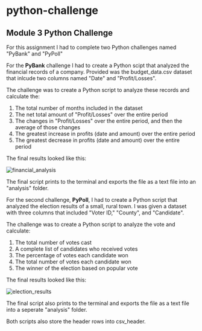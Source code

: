 # python-challenge

## Module 3 Python Challenge

For this assignment I had to complete two Python challenges named "PyBank" and "PyPoll"

For the <b>PyBank</b> challenge I had to create a Python scipt that analyzed the financial records of a company.  Provided was the budget_data.csv dataset that inlcude two columns named "Date" and "Profit/Losses".

The challenge was to create a Python script to analyze these records and calculate the:

1. The total number of months included in the dataset
2. The net total amount of "Profit/Losses" over the entire period
3. The changes in "Profit/Losses" over the entire period, and then the average of those changes
4. The greatest increase in profits (date and amount) over the entire period
5. The greatest decrease in profits (date and amount) over the entire period

The final results looked like this:

![financial_analysis](https://user-images.githubusercontent.com/124934770/224527389-fe20a470-8955-4097-9f81-b2c1e9b6e25a.PNG)

The final script prints to the terminal and exports the file as a text file into an "analysis" folder.

For the second challenge, <b>PyPoll</b>, I had to create a Python script that analyzed the election results of a small, rural town. I was given a dataset with three columns that included "Voter ID," "County", and "Candidate".

The challenge was to create a Python script to analyze the vote and calculate:

1. The total number of votes cast
2. A complete list of candidates who received votes
3. The percentage of votes each candidate won
4. The total number of votes each candidate won
5. The winner of the election based on popular vote

The final results looked like this:

![election_results](https://user-images.githubusercontent.com/124934770/224527401-29dd440f-28e3-4c6d-9540-b50cb5e0dc70.PNG)

The final script also prints to the terminal and exports the file as a text file into a seperate "analysis" folder.

Both scripts also store the header rows into csv_header.
